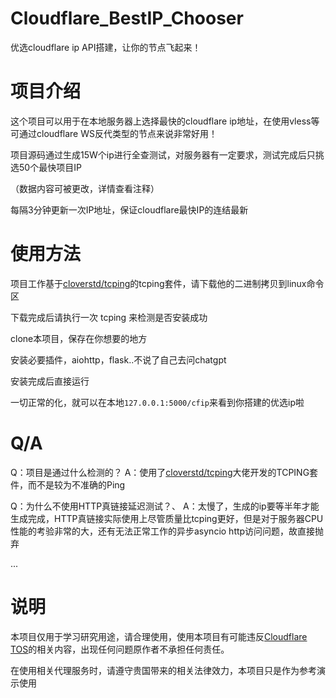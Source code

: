 # Cloudflare_BestIP_Chooser
优选cloudflare ip API搭建，让你的节点飞起来！

# 项目介绍

这个项目可以用于在本地服务器上选择最快的cloudflare ip地址，在使用vless等可通过cloudflare WS反代类型的节点来说非常好用！

项目源码通过生成15W个ip进行全查测试，对服务器有一定要求，测试完成后只挑选50个最快项目IP

（数据内容可被更改，详情查看注释）

每隔3分钟更新一次IP地址，保证cloudflare最快IP的连结最新

# 使用方法

项目工作基于[cloverstd/tcping](https://github.com/cloverstd/tcping)的tcping套件，请下载他的二进制拷贝到linux命令区

下载完成后请执行一次 tcping 来检测是否安装成功

clone本项目，保存在你想要的地方

安装必要插件，aiohttp，flask..不说了自己去问chatgpt

安装完成后直接运行

一切正常的化，就可以在本地`127.0.0.1:5000/cfip`来看到你搭建的优选ip啦

# Q/A

Q：项目是通过什么检测的？
A：使用了[cloverstd/tcping](https://github.com/cloverstd/tcping)大佬开发的TCPING套件，而不是较为不准确的Ping

Q：为什么不使用HTTP真链接延迟测试？、
A：太慢了，生成的ip要等半年才能生成完成，HTTP真链接实际使用上尽管质量比tcping更好，但是对于服务器CPU性能的考验非常的大，还有无法正常工作的异步asyncio http访问问题，故直接抛弃

...

# 说明

本项目仅用于学习研究用途，请合理使用，使用本项目有可能违反[Cloudflare TOS](https://www.cloudflare.com/zh-cn/website-terms/)的相关内容，出现任何问题原作者不承担任何责任。

在使用相关代理服务时，请遵守贵国带来的相关法律效力，本项目只是作为参考演示使用
